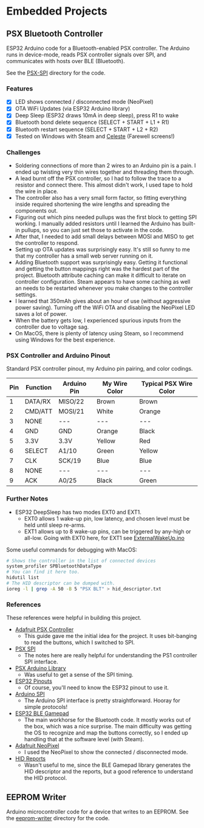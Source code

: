 # Embedded Projects

## PSX Bluetooth Controller

ESP32 Arduino code for a Bluetooth-enabled PSX controller. The Arduino runs in
device-mode, reads PSX controller signals over SPI, and communicates with hosts
over BLE (Bluetooth).

See the [PSX-SPI](psx-spi) directory for the code.

### Features

- [x] LED shows connected / disconnected mode (NeoPixel)
- [x] OTA WiFi Updates (via ESP32 Arduino library)
- [x] Deep Sleep (ESP32 draws 10mA in deep sleep), press R1 to wake
- [x] Bluetooth bond delete sequence (SELECT + START + L1 + R1)
- [x] Bluetooth restart sequence (SELECT + START + L2 + R2)
- [x] Tested on Windows with Steam and [Celeste](https://www.celestegame.com)
  (Farewell screens!)

### Challenges

- Soldering connections of more than 2 wires to an Arduino pin is a pain. I
  ended up twisting very thin wires together and threading them through.
- A lead burnt off the PSX controller, so I had to follow the trace to a
  resistor and connect there. This almost didn't work, I used tape to hold the
  wire in place.
- The controller also has a very small form factor, so fitting everything inside
  required shortening the wire lengths and spreading the components out.
- Figuring out which pins needed pullups was the first block to getting SPI
  working. I manually added resistors until I learned the Arduino has built-in
  pullups, so you can just set those to activate in the code.
- After that, I needed to add small delays between MOSI and MISO to get the
  controller to respond.
- Setting up OTA updates was surprisingly easy. It's still so funny to me that
  my controller has a small web server running on it.
- Adding Bluetooth support was surprisingly easy. Getting it functional and
  getting the button mappings right was the hardest part of the project.
  Bluetooth attribute caching can make it difficult to iterate on controller
  configuration. Steam appears to have some caching as well an needs to be
  restarted whenever you make changes to the controller settings.
- I learned that 350mAh gives about an hour of use (without aggressive power
  saving). Turning off the WiFi OTA and disabling the NeoPixel LED saves a lot
  of power.
- When the battery gets low, I experienced spurious inputs from the controller
  due to voltage sag.
- On MacOS, there is plenty of latency using Steam, so I recommend using Windows
  for the best experience.

### PSX Controller and Arduino Pinout

Standard PSX controller pinout, my Arduino pin pairing, and color codings.

| Pin | Function | Arduino Pin | My Wire Color | Typical PSX Wire Color |
| --- | -------- | ----------- | ------------- | ---------------------- |
| 1   | DATA/RX  | MISO/22     | Brown         | Brown                  |
| 2   | CMD/ATT  | MOSI/21     | White         | Orange                 |
| 3   | NONE     | ---         | ---           | ---                    |
| 4   | GND      | GND         | Orange        | Black                  |
| 5   | 3.3V     | 3.3V        | Yellow        | Red                    |
| 6   | SELECT   | A1/10       | Green         | Yellow                 |
| 7   | CLK      | SCK/19      | Blue          | Blue                   |
| 8   | NONE     | ---         | ---           | ---                    |
| 9   | ACK      | A0/25       | Black         | Green                  |

### Further Notes

- ESP32 DeepSleep has two modes EXT0 and EXT1.
  - EXT0 allows 1 wake-up pin, low latency, and chosen level must be held until
    sleep re-arms.
  - EXT1 allows up to 8 wake-up pins, can be triggered by any-high or all-low.
    Going with EXT0 here, for EXT1 see
    [ExternalWakeUp.ino](https://github.com/espressif/arduino-esp32/blob/master/libraries/ESP32/examples/DeepSleep/ExternalWakeUp/ExternalWakeUp.ino)

Some useful commands for debugging with MacOS:

```sh
# Shows the controller in the list of connected devices
system_profiler SPBluetoothDataType
# You can find it here too.
hidutil list
# The HID descriptor can be dumped with.
ioreg -l | grep -A 50 -B 5 "PSX BLT" > hid_descriptor.txt
```

### References

These references were helpful in building this project.

- [Adafruit PSX Controller](https://learn.adafruit.com/esp32-playstation-controller/overview)
  - This guide gave me the initial idea for the project. It uses bit-banging to
    read the buttons, which I switched to SPI.
- [PSX SPI](https://hackaday.io/project/170365-blueretro/log/186471-playstation-playstation-2-spi-interface)
  - The notes here are really helpful for understanding the PS1 controller SPI
    interface.
- [PSX Arduino Library](https://github.com/SukkoPera/PsxNewLib?tab=readme-ov-file)
  - Was useful to get a sense of the SPI timing.
- [ESP32 Pinouts](https://learn.adafruit.com/adafruit-itsybitsy-esp32/pinouts)
  - Of course, you'll need to know the ESP32 pinout to use it.
- [Arduino SPI](https://docs.arduino.cc/language/reference/en/functions/communication/SPI/)
  - The Arduino SPI interface is pretty straightforward. Hooray for simple
    protocols!
- [ESP32 BLE Gamepad](https://github.com/lemmingDev/ESP32-BLE-Gamepad)
  - The main workhorse for the Bluetooth code. It mostly works out of the box,
    which was a nice surprise. The main difficulty was getting the OS to
    recognize and map the buttons correctly, so I ended up handling that at the
    software level (with Steam).
- [Adafruit NeoPixel](https://github.com/adafruit/Adafruit_NeoPixel)
  - I used the NeoPixel to show the connected / disconnected mode.
- [HID Reports](https://www.usb.org/sites/default/files/documents/hut1_12v2.pdf)
  - Wasn't useful to me, since the BLE Gamepad library generates the HID
    descriptor and the reports, but a good reference to understand the HID
    protocol.

## EEPROM Writer

Arduino microcontroller code for a device that writes to an EEPROM. See the
[eeprom-writer](eeprom-writer) directory for the code.
